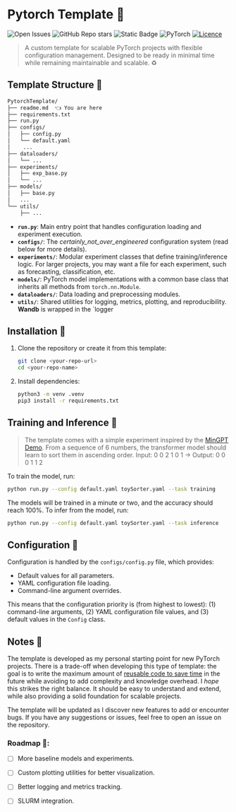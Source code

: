 # Pytorch Template 🔧

![Open Issues](https://img.shields.io/github/issues/jacksalici/PytorchTemplate) ![GitHub Repo stars](https://img.shields.io/github/stars/jacksalici/PytorchTemplate?style=flat) ![Static Badge](https://img.shields.io/badge/made_with-pizza_and_coffee-lightgray) ![PyTorch](https://img.shields.io/badge/PyTorch-%23EE4C2C.svg?style=for-the-badge&logo=PyTorch&logoColor=white&style=flat) [![Licence](https://img.shields.io/github/license/jacksalici/PyTorchTemplate?style=for-the-badge&style=flat)](./LICENSE)



 
> A custom template for scalable PyTorch projects with flexible configuration management. Designed to be ready in minimal time while remaining maintainable and scalable. ♻️ 

## Template Structure 📂
```bash
PytorchTemplate/
├── readme.md  👈 You are here
├── requirements.txt             
├── run.py 
├── configs/ 
│   ├── config.py             
│   └── default.yaml
│    ...
├── dataloaders/ 
│   └── ...                      
├── experiments/ 
│   ├── exp_base.py              
│   └── ...
├── models/                      
│   ├── base.py                  
│   ...
└── utils/                       
	├── ...                      
```

- **`run.py`**: Main entry point that handles configuration loading and experiment execution.
- **`configs/`**: The _certainly_not_over_engineered_ configuration system (read below for more details).
- **`experiments/`**: Modular experiment classes that define training/inference logic. For larger projects, you may want a file for each experiment, such as forecasting, classification, etc.
- **`models/`**: PyTorch model implementations with a common base class that inherits all methods from `torch.nn.Module`.
- **`dataloaders/`**: Data loading and preprocessing modules.
- **`utils/`**: Shared utilities for logging, metrics, plotting, and reproducibility. **Wandb** is wrapped in the `logger

## Installation 🧨

1. Clone the repository or create it from this template:
	```bash
	git clone <your-repo-url>
	cd <your-repo-name>
	```
2. Install dependencies:
	```bash
	python3 -m venv .venv
	pip3 install -r requirements.txt
	```

## Training and Inference 🚀

> The template comes with a simple experiment inspired by the [MinGPT Demo](https://github.com/karpathy/minGPT/blob/master/demo.ipynb). From a sequence of 6 numbers, the transformer model should learn to sort them in ascending order. 
> Input: 0 0 2 1 0 1 -> Output: 0 0 0 1 1 2

To train the model, run:

```bash
python run.py --config default.yaml toySorter.yaml --task training
```

The models will be trained in a minute or two, and the accuracy should reach 100%.
To infer from the model, run:

```bash
python run.py --config default.yaml toySorter.yaml --task inference
```

## Configuration 🔧

Configuration is handled by the `configs/config.py` file, which provides:
- Default values for all parameters.
- YAML configuration file loading.
- Command-line argument overrides.

This means that the configuration priority is (from highest to lowest): (1) command-line arguments, (2) YAML configuration file values, and (3) default values in the `Config` class.

## Notes 📝
The template is developed as my personal starting point for new PyTorch projects. There is a trade-off when developing this type of template: the goal is to write the maximum amount of [reusable code to save time](https://imgs.xkcd.com/comics/code_lifespan.png) in the future while avoiding to add complexity and knowledge overhead. I _hope_ this strikes the right balance. It should be easy to understand and extend, while also providing a solid foundation for scalable projects.

The template will be updated as I discover new features to add or encounter bugs. If you have any suggestions or issues, feel free to open an issue on the repository.

### Roadmap 🚧:
- [ ] More baseline models and experiments.
- [ ] Custom plotting utilities for better visualization.
- [ ] Better logging and metrics tracking.
- [ ] SLURM integration.

 